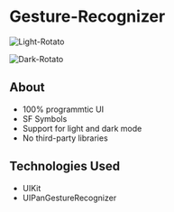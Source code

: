 # Gesture-Recognizer

![Light-Rotato](https://user-images.githubusercontent.com/61842505/171970424-efd05834-c1de-4851-8530-4ed03d220743.png)

![Dark-Rotato](https://user-images.githubusercontent.com/61842505/171970428-3c17bf11-b819-4e89-b535-832439cf0475.png)

## About
- 100% programmtic UI
- SF Symbols
- Support for light and dark mode
- No third-party libraries

## Technologies Used
- UIKit
- UIPanGestureRecognizer
